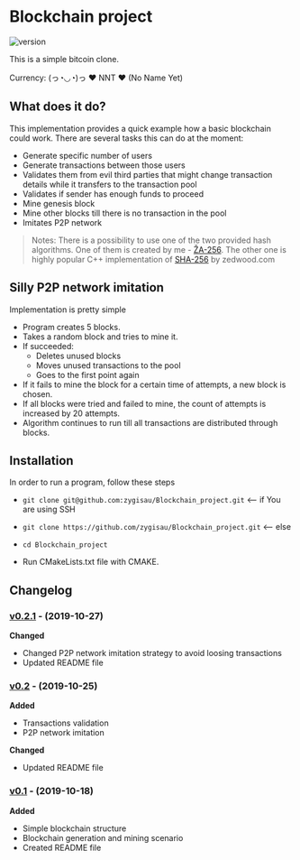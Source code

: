 # Blockchain project

![version][version-badge]  

This is a simple bitcoin clone.

Currency: (っ◔◡◔)っ ♥ NNT ♥ (No Name Yet)

## What does it do?

This implementation provides a quick example how a basic blockchain could work. There are several tasks this can do at the moment:
- Generate specific number of users
- Generate transactions between those users
- Validates them from evil third parties that might change transaction details while it transfers to the transaction pool
- Validates if sender has enough funds to proceed
- Mine genesis block
- Mine other blocks till there is no transaction in the pool
- Imitates P2P network

> Notes: There is a possibility to use one of the two provided hash algorithms. One of them is created by me - [ŽA-256]( https://github.com/zygisau/ZA-256 ). The other one is highly popular C++ implementation of [SHA-256](http://www.zedwood.com/article/cpp-sha256-function) by zedwood.com

## Silly P2P network imitation

Implementation is pretty simple

- Program creates 5 blocks.
- Takes a random block and tries to mine it.
- If succeeded:
	- Deletes unused blocks
	- Moves unused transactions to the pool
	- Goes to the first point again
- If it fails to mine the block for a certain time of attempts, a new block is chosen.
- If all blocks were tried and failed to mine, the count of attempts is increased by 20 attempts.
- Algorithm continues to run till all transactions are distributed through blocks.

## Installation

In order to run a program, follow these steps
- `git clone git@github.com:zygisau/Blockchain_project.git` <-- if You are using SSH

- `git clone https://github.com/zygisau/Blockchain_project.git` <-- else  

- `cd Blockchain_project` 

- Run CMakeLists.txt file with CMAKE.



## Changelog

### [v0.2.1](https://github.com/zygisau/Blockchain_project/releases/tag/0.2.1) - (2019-10-27)  

**Changed**
 - Changed P2P network imitation strategy to avoid loosing transactions
 - Updated README file


### [v0.2](https://github.com/zygisau/Blockchain_project/releases/tag/0.2) - (2019-10-25)  

**Added**  
 - Transactions validation
 - P2P network imitation

**Changed**
 - Updated README file


### [v0.1](https://github.com/zygisau/Blockchain_project/releases/tag/0.1) - (2019-10-18)  

**Added**  

 - Simple blockchain structure
 - Blockchain generation and mining scenario
 - Created README file

[version-badge]: https://img.shields.io/badge/version-0.2.1-purple.svg
